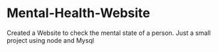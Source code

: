 # Mental-Health-Website
Created a Website to check the mental state of a person. Just a small project using node and Mysql
